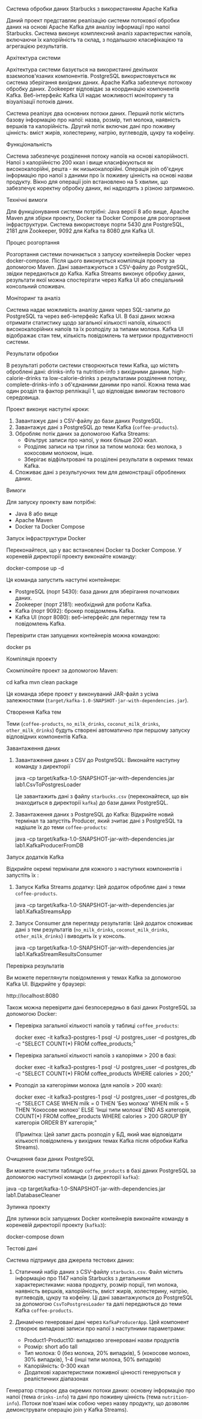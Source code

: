 Система обробки даних Starbucks з використанням Apache Kafka

Даний проект представляє реалізацію системи потокової обробки даних на основі Apache Kafka для аналізу інформації про напої Starbucks. Система виконує комплексний аналіз характеристик напоїв, включаючи їх калорійність та склад, з подальшою класифікацією та агрегацією результатів.

Архітектура системи

Архітектура системи базується на використанні декількох взаємопов'язаних компонентів. PostgreSQL використовується як система зберігання вихідних даних. Apache Kafka забезпечує потокову обробку даних. Zookeeper відповідає за координацію компонентів Kafka. Веб-інтерфейс Kafka UI надає можливості моніторингу та візуалізації потоків даних.

Система реалізує два основних потоки даних. Перший потік містить базову інформацію про напої: назва, розмір, тип молока, наявність вершків та калорійність. Другий потік включає дані про поживну цінність: вміст жирів, холестерину, натрію, вуглеводів, цукру та кофеїну.

Функціональність

Система забезпечує розділення потоку напоїв на основі калорійності. Напої з калорійністю 200 ккал і вище класифікуються як висококалорійні, решта - як низькокалорійні. Операція join об'єднує інформацію про напої з даними про їх поживну цінність на основі назви продукту. Вікно для операції join встановлено на 5 хвилин, що забезпечує коректну обробку даних, які надходять з різною затримкою.

Технічні вимоги

Для функціонування системи потрібні: Java версії 8 або вище, Apache Maven для збірки проекту, Docker та Docker Compose для розгортання інфраструктури. Система використовує порти 5430 для PostgreSQL, 2181 для Zookeeper, 9092 для Kafka та 8080 для Kafka UI.

Процес розгортання

Розгортання системи починається з запуску контейнерів Docker через docker-compose. Після цього виконується компіляція проекту за допомогою Maven. Дані завантажуються з CSV-файлу до PostgreSQL, звідки передаються до Kafka. Kafka Streams виконує обробку даних, результати якої можна спостерігати через Kafka UI або спеціальний консольний споживач.

Моніторинг та аналіз

Система надає можливість аналізу даних через SQL-запити до PostgreSQL та через веб-інтерфейс Kafka UI. В базі даних можна отримати статистику щодо загальної кількості напоїв, кількості висококалорійних напоїв та їх розподілу за типами молока. Kafka UI відображає стан тем, кількість повідомлень та метрики продуктивності системи.

Результати обробки

В результаті роботи системи створюються теми Kafka, що містять оброблені дані: drinks-info та nutrition-info з вихідними даними, high-calorie-drinks та low-calorie-drinks з результатами розділення потоку, complete-drinks-info з об'єднаними даними про напої. Кожна тема має один розділ та фактор реплікації 1, що відповідає вимогам тестового середовища.

Проект виконує наступні кроки:
1. Завантажує дані з CSV-файлу до бази даних PostgreSQL.
2. Завантажує дані з PostgreSQL до теми Kafka (`coffee-products`).
3. Обробляє потік даних за допомогою Kafka Streams:
   - Фільтрує записи про напої, у яких більше 200 ккал.
   - Розділяє записи на три гілки за типом молока: без молока, з кокосовим молоком, інше.
   - Зберігає відфільтровані та розділені результати в окремих темах Kafka.
4. Споживає дані з результуючих тем для демонстрації оброблених даних.

Вимоги

Для запуску проекту вам потрібні:
- Java 8 або вище
- Apache Maven
- Docker та Docker Compose

Запуск інфраструктури Docker

Переконайтеся, що у вас встановлені Docker та Docker Compose.
У кореневій директорії проекту виконайте команду:


docker-compose up -d


Ця команда запустить наступні контейнери:
- PostgreSQL (порт 5430): база даних для зберігання початкових даних.
- Zookeeper (порт 2181): необхідний для роботи Kafka.
- Kafka (порт 9092): брокер повідомлень Kafka.
- Kafka UI (порт 8080): веб-інтерфейс для перегляду тем та повідомлень Kafka.

Перевірити стан запущених контейнерів можна командою:


docker ps


Компіляція проекту

Скомпілюйте проект за допомогою Maven:


cd kafka
mvn clean package


Ця команда збере проект у виконуваний JAR-файл з усіма залежностями (`target/kafka-1.0-SNAPSHOT-jar-with-dependencies.jar`).

Створення Kafka тем

Теми (`coffee-products`, `no_milk_drinks`, `coconut_milk_drinks`, `other_milk_drinks`) будуть створені автоматично при першому запуску відповідних компонентів Kafka.

Завантаження даних

1. Завантаження даних з CSV до PostgreSQL:
   Виконайте наступну команду з директорії

   java -cp target/kafka-1.0-SNAPSHOT-jar-with-dependencies.jar lab1.CsvToPostgresLoader

   Це завантажить дані з файлу `starbucks.csv` (переконайтеся, що він знаходиться в директорії `kafka`) до бази даних PostgreSQL.

2. Завантаження даних з PostgreSQL до Kafka:
   Відкрийте новий термінал та запустіть Producer, який зчитає дані з PostgreSQL та надішле їх до теми `coffee-products`:


   java -cp target/kafka-1.0-SNAPSHOT-jar-with-dependencies.jar lab1.KafkaProducerFromDB

Запуск додатків Kafka

Відкрийте окремі термінали для кожного з наступних компонентів і запустіть їх :

1. Запуск Kafka Streams додатку:
   Цей додаток обробляє дані з теми `coffee-products`.


   java -cp target/kafka-1.0-SNAPSHOT-jar-with-dependencies.jar lab1.KafkaStreamsApp
   

2. Запуск Consumer для перегляду результатів:
   Цей додаток споживає дані з тем результатів (`no_milk_drinks`, `coconut_milk_drinks`, `other_milk_drinks`) і виводить їх у консоль.


   java -cp target/kafka-1.0-SNAPSHOT-jar-with-dependencies.jar lab1.KafkaStreamResultsConsumer
   

Перевірка результатів

Ви можете переглянути повідомлення у темах Kafka за допомогою Kafka UI. Відкрийте у браузері:


http://localhost:8080


Також можна перевірити дані безпосередньо в базі даних PostgreSQL за допомогою Docker:

- Перевірка загальної кількості напоїв у таблиці `coffee_products`:

  docker exec -it kafka3-postgres-1 psql -U postgres_user -d postgres_db -c "SELECT COUNT(*) FROM coffee_products;"
  

- Перевірка загальної кількості напоїв з калоріями > 200 в базі:
  
  docker exec -it kafka3-postgres-1 psql -U postgres_user -d postgres_db -c "SELECT COUNT(*) FROM coffee_products WHERE calories > 200;"
  

- Розподіл за категоріями молока (для напоїв > 200 ккал):
  
  docker exec -it kafka3-postgres-1 psql -U postgres_user -d postgres_db -c "SELECT CASE WHEN milk = 0 THEN 'Без молока' WHEN milk = 5 THEN 'Кокосове молоко' ELSE 'Інші типи молока' END AS категорія, COUNT(*) FROM coffee_products WHERE calories > 200 GROUP BY категорія ORDER BY категорія;"
  
  (Примітка: Цей запит дасть розподіл у БД, який має відповідати кількості повідомлень у вихідних темах Kafka після обробки Kafka Streams).

Очищення бази даних PostgreSQL

Ви можете очистити таблицю `coffee_products` в базі даних PostgreSQL за допомогою наступної команди (з директорії `kafka`):


java -cp target/kafka-1.0-SNAPSHOT-jar-with-dependencies.jar lab1.DatabaseCleaner


Зупинка проекту

Для зупинки всіх запущених Docker контейнерів виконайте команду в кореневій директорії проекту (`kafka3`):


docker-compose down

Тестові дані

Система підтримує два джерела тестових даних:

1. Статичний набір даних з CSV-файлу `starbucks.csv`. Файл містить інформацію про 1147 напоїв Starbucks з детальними характеристиками: назва продукту, розмір порції, тип молока, наявність вершків, калорійність, вміст жирів, холестерину, натрію, вуглеводів, цукру та кофеїну. Ці дані завантажуються до PostgreSQL за допомогою `CsvToPostgresLoader` та далі передаються до теми Kafka `coffee-products`.

2. Динамічно генеровані дані через `KafkaProducerApp`. Цей компонент створює випадкові записи про напої з наступними параметрами:
   - Product1-Product10: випадково згенеровані назви продуктів
   - Розмір: short або tall
   - Тип молока: 0 (без молока, 20% випадків), 5 (кокосове молоко, 30% випадків), 1-4 (інші типи молока, 50% випадків)
   - Калорійність: 0-300 ккал
   - Додаткові характеристики поживної цінності генеруються у реалістичних діапазонах

Генератор створює два окремих потоки даних: основну інформацію про напої (тема `drinks-info`) та дані про поживну цінність (тема `nutrition-info`). Потоки пов'язані між собою через назву продукту, що дозволяє демонструвати операцію join у Kafka Streams).


